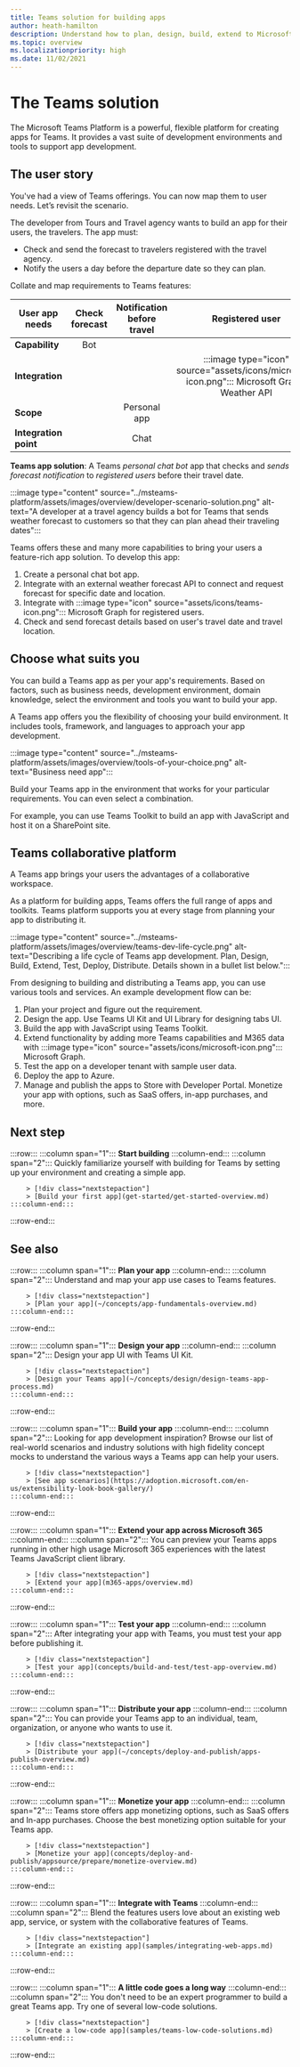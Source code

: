 ```yaml
---
title: Teams solution for building apps
author: heath-hamilton
description: Understand how to plan, design, build, extend to Microsoft 365, test, distribute, monetize, and integrate your app with Teams.
ms.topic: overview
ms.localizationpriority: high
ms.date: 11/02/2021
---
```

# The Teams solution

The Microsoft Teams Platform is a powerful, flexible platform for creating apps for Teams. It provides a vast suite of development environments and tools to support app development.

## The user story

You've had a view of Teams offerings. You can now map them to user needs. Let’s revisit the scenario.

The developer from Tours and Travel agency wants to build an app for their users, the travelers. The app must:

- Check and send the forecast to travelers registered with the travel agency.
- Notify the users a day before the departure date so they can plan.

Collate and map requirements to Teams features:

| User app needs | Check forecast | Notification before travel | Registered user |
| --- |:---:|:---:|:---:|
| **Capability** | Bot | &nbsp; | &nbsp; |
| **Integration** | &nbsp; | &nbsp; | :::image type="icon" source="assets/icons/microsoft-icon.png"::: Microsoft Graph, Weather API |
| **Scope** | &nbsp; | Personal app | &nbsp; |
| **Integration point** | &nbsp; | Chat | &nbsp; |

**Teams app solution**: A Teams *personal chat bot* app that checks and *sends forecast notification* to *registered users* before their travel date.

:::image type="content" source="../msteams-platform/assets/images/overview/developer-scenario-solution.png" alt-text="A developer at a travel agency builds a bot for Teams that sends weather forecast to customers so that they can plan ahead their traveling dates":::

Teams offers these and many more capabilities to bring your users a feature-rich app solution. To develop this app:

1. Create a personal chat bot app.
1. Integrate with an external weather forecast API to connect and request forecast for specific date and location.
1. Integrate with :::image type="icon" source="assets/icons/teams-icon.png"::: Microsoft Graph for registered users.
1. Check and send forecast details based on user's travel date and travel location.

## Choose what suits you

You can build a Teams app as per your app's requirements. Based on factors, such as business needs, development environment, domain knowledge, select the environment and tools you want to build your app.

A Teams app offers you the flexibility of choosing your build environment. It includes tools, framework, and languages to approach your app development.

:::image type="content" source="../msteams-platform/assets/images/overview/tools-of-your-choice.png" alt-text="Business need app":::

Build your Teams app in the environment that works for your particular requirements. You can even select a combination.

For example, you can use Teams Toolkit to build an app with JavaScript and host it on a SharePoint site.

## Teams collaborative platform

A Teams app brings your users the advantages of a collaborative workspace.

As a platform for building apps, Teams offers the full range of apps and toolkits. Teams platform supports you at every stage from planning your app to distributing it.

:::image type="content" source="../msteams-platform/assets/images/overview/teams-dev-life-cycle.png" alt-text="Describing a life cycle of Teams app development. Plan, Design, Build, Extend, Test, Deploy, Distribute. Details shown in a bullet list below.":::

From designing to building and distributing a Teams app, you can use various tools and services. An example development flow can be:

1. Plan your project and figure out the requirement.
1. Design the app. Use Teams UI Kit and UI Library for designing tabs UI.
1. Build the app with JavaScript using Teams Toolkit.
1. Extend functionality by adding more Teams capabilities and M365 data with :::image type="icon" source="assets/icons/microsoft-icon.png"::: Microsoft Graph.
1. Test the app on a developer tenant with sample user data.
1. Deploy the app to Azure.
1. Manage and publish the apps to Store with Developer Portal. Monetize your app with options, such as SaaS offers, in-app purchases, and more.

## Next step

:::row:::
    :::column span="1":::
        **Start building**
    :::column-end:::
    :::column span="2":::
        Quickly familiarize yourself with building for Teams by setting up your environment and creating a simple app.

        > [!div class="nextstepaction"]
        > [Build your first app](get-started/get-started-overview.md)
    :::column-end:::
:::row-end:::

## See also

:::row:::
    :::column span="1":::
        **Plan your app**
    :::column-end:::
    :::column span="2":::
        Understand and map your app use cases to Teams features.

        > [!div class="nextstepaction"]
        > [Plan your app](~/concepts/app-fundamentals-overview.md)
    :::column-end:::
:::row-end:::

:::row:::
    :::column span="1":::
        **Design your app**
    :::column-end:::
    :::column span="2":::
        Design your app UI with Teams UI Kit.

        > [!div class="nextstepaction"]
        > [Design your Teams app](~/concepts/design/design-teams-app-process.md)
    :::column-end:::
:::row-end:::

:::row:::
    :::column span="1":::
        **Build your app**
    :::column-end:::
    :::column span="2":::
        Looking for app development inspiration? Browse our list of real-world scenarios and industry solutions with high fidelity concept mocks to understand the various ways a Teams app can help your users.

        > [!div class="nextstepaction"]
        > [See app scenarios](https://adoption.microsoft.com/en-us/extensibility-look-book-gallery/)
    :::column-end:::
:::row-end:::

:::row:::
    :::column span="1":::
        **Extend your app across Microsoft 365**
    :::column-end:::
    :::column span="2":::
You can preview your Teams apps running in other high usage Microsoft 365 experiences with the latest Teams JavaScript client library.

        > [!div class="nextstepaction"]
        > [Extend your app](m365-apps/overview.md)
    :::column-end:::
:::row-end:::

:::row:::
    :::column span="1":::
        **Test your app**
    :::column-end:::
    :::column span="2":::
        After integrating your app with Teams, you must test your app before publishing it.

        > [!div class="nextstepaction"]
        > [Test your app](concepts/build-and-test/test-app-overview.md)
    :::column-end:::
:::row-end:::

:::row:::
    :::column span="1":::
        **Distribute your app**
    :::column-end:::
    :::column span="2":::
        You can provide your Teams app to an individual, team, organization, or anyone who wants to use it.

        > [!div class="nextstepaction"]
        > [Distribute your app](~/concepts/deploy-and-publish/apps-publish-overview.md)
    :::column-end:::
:::row-end:::

:::row:::
    :::column span="1":::
        **Monetize your app**
    :::column-end:::
    :::column span="2":::
        Teams store offers app monetizing options, such as SaaS offers and In-app purchases. Choose the best monetizing option suitable for your Teams app.

        > [!div class="nextstepaction"]
        > [Monetize your app](concepts/deploy-and-publish/appsource/prepare/monetize-overview.md)
    :::column-end:::
:::row-end:::

:::row:::
    :::column span="1":::
        **Integrate with Teams**
    :::column-end:::
    :::column span="2":::
        Blend the features users love about an existing web app, service, or system with the collaborative features of Teams.

        > [!div class="nextstepaction"]
        > [Integrate an existing app](samples/integrating-web-apps.md)
    :::column-end:::
:::row-end:::

:::row:::
    :::column span="1":::
        **A little code goes a long way**
    :::column-end:::
    :::column span="2":::
        You don't need to be an expert programmer to build a great Teams app. Try one of several low-code solutions.

        > [!div class="nextstepaction"]
        > [Create a low-code app](samples/teams-low-code-solutions.md)
    :::column-end:::
:::row-end:::
